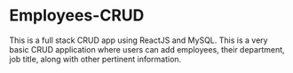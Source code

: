 # Employees-CRUD

This is a full stack CRUD app using ReactJS and MySQL. This is a very basic CRUD application where users can add employees, their department, job title, along with other pertinent information.
